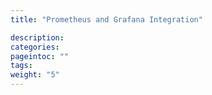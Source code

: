 ```yaml
---
title: "Prometheus and Grafana Integration"

description:
categories:
pageintoc: ""
tags:
weight: "5"
---
```


<!--# Prometheus Integration -->
